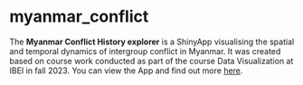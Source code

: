 # myanmar_conflict

The **Myanmar Conflict History explorer** is a ShinyApp visualising the spatial and temporal dynamics of intergroup conflict in Myanmar. It was created based on course work conducted as part of the course Data Visualization at IBEI in fall 2023.
You can view the App and find out more [here](https://jschlebusch.shinyapps.io/Myanmar_Conflict_History/).
